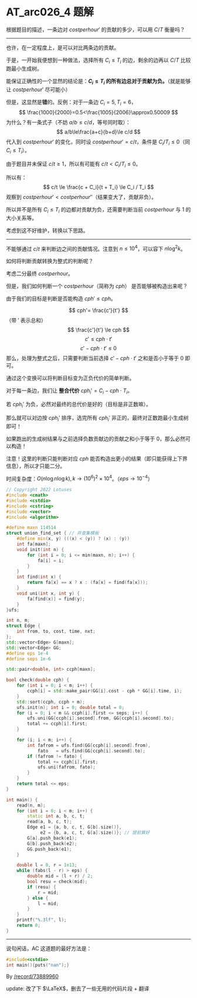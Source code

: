# AT_arc026_4 题解

根据题目的描述，一条边对 $costperhour'$ 的贡献的多少，可以用 $C/T$ 衡量吗？

---

也许，在一定程度上，是可以对比两条边的贡献。

于是，一开始我便想到一种做法，选择所有 $C_i \le T_i$ 的边，剩余的边再以 $C/T$ 比较跑最小生成树。

能保证正确性的一个显然的结论是：**$C_i \le T_i$ 的所有边总对于贡献为负。**（就是能够让 $costperhour'$ 尽可能小）

但是，这显然是**错**的。反例：对于一条边 $C_i=5, T_i=6$，
$$
\frac{1000}{2000}=0.5<\frac{1005}{2006}\approx0.50009
$$
为什么？有一条式子（不妨 $a/b\le c/d$，等号同时取）：
$$
a/b\le\frac{a+c}{b+d}\le c/d
$$
代入到 $costperhour'$ 的变化，同时设 $costperhour' = c/t$，条件是 $C_i/T_i \le 0$（同 $C_i \le T_i$）。

由于题目并未保证 $c/t \ge 1$，所以有可能有 $c/t < C_i / T_i \le 0$。

所以有：
$$
c/t \le \frac{c + C_i}{t + T_i} \le C_i / T_i
$$
观察到 $costperhour' < costperhour''$（结果变大了，贡献非负）。

所以并不是所有 $C_i \le T_i$ 的边都对贡献为负，还需要判断当前 $costperhour$ 与 $1$ 的大小关系等。

考虑到这不好维护，转换以下思路。

---

不能够通过 $c/t$ 来判断边之间的贡献情况。注意到 $n\le10^4$，可以容下 $n\log^2k$。

如何将判断贡献转换为整式的判断呢？

考虑二分最终 $costperhour$。

但是，我们如何判断一个 $costperhour$（简称为 $cph$） 是否能够被构造出来呢？

由于我们的目标是判断是否能构造 $cph' \le cph$。

$$
cph'= \frac{c'}{t'}
$$
（带 $'$ 表示总和）
$$
\frac{c'}{t'} \le cph
$$
$$
c' \le cph\cdot t'
$$
$$
c' - cph\cdot t'\le 0
$$
那么，处理为整式之后，只需要判断当前选择 $c' - cph \cdot t'$ 之和是否小于等于 $0$ 即可。

通过这个变换可以将判断目标变为正负代价的简单判断。

对于每一条边，我们让 **整合代价** $cph_i' = C_i - cph \cdot T_i$。

若 $cph_i'$ 为负，必然对最终的总代价是好的（目标是非正数嘛）。

那么就可以对边按 $cph_i'$ 排序，选完所有 $cph_i'$ 非正的，最终对正数跑最小生成树即可！

如果跑出的生成树结果与之前选择负数贡献边的贡献之和小于等于 $0$，那么必然可以构造！

注意！这里的判断只能判断对应 $cph$ 能否构造出更小的结果（即只能获得上下界信息），所以才只能二分。

时间复杂度：$O(n\log n \log k), k\to(10^{6})^2 \times 10^4$。（$eps\to10^{-4}$）

```cpp
// Copyright 2022 Lotuses
#include <cmath>
#include <cstdio>
#include <cstring>
#include <vector>
#include <algorithm>

#define maxn 114514
struct union_find_set { // 并查集模板
    #define min(x, y) (((x) < (y)) ? (x) : (y))
    int fa[maxn];
    void init(int n) {
        for (int i = 0; i <= min(maxn, n); i++) {
            fa[i] = i;
        }
    }
    int find(int x) {
        return fa[x] == x ? x : (fa[x] = find(fa[x]));
    }
    void uni(int x, int y) {
        fa[find(x)] = find(y);
    }
}ufs;

int n, m;
struct Edge {
    int from, to, cost, time, nxt;
};
std::vector<Edge> G[maxn];
std::vector<Edge> GG;
#define eps 1e-4
#define seps 1e-6

std::pair<double, int> ccph[maxn];

bool check(double cph) {
    for (int i = 0; i < m; i++) {
        ccph[i] = std::make_pair(GG[i].cost - cph * GG[i].time, i);
    }
    std::sort(ccph, ccph + m);
    ufs.init(n); int i = 0; double total = 0;
    for (i = 0; i < m && ccph[i].first <= seps; i++) {
        ufs.uni(GG[ccph[i].second].from, GG[ccph[i].second].to);
        total += ccph[i].first;
    }

    for (i; i < m; i++) {
        int fafrom = ufs.find(GG[ccph[i].second].from),
            fato   = ufs.find(GG[ccph[i].second].to);
        if (fafrom != fato) {
            total += ccph[i].first;
            ufs.uni(fafrom, fato);
        }
    }
    return total <= eps;
}

int main() {
    read(n, m);
    for (int i = 0; i < m; i++) {
        static int a, b, c, t;
        read(a, b, c, t);
        Edge e1 = {a, b, c, t, G[b].size()}, 
             e2 = {b, a, c, t, G[a].size()}; // 提前算好
        G[a].push_back(e1);
        G[b].push_back(e2);
        GG.push_back(e1);
    }

    double l = 0, r = 1e13;
    while (fabs(l - r) > eps) {
        double mid = (l + r) / 2;
        bool resu = check(mid);
        if (resu) {
            r = mid;
        } else {
            l = mid;
        }
    }
    printf("%.3lf", l);
    return 0;
}
```

---

说句闲话，AC 这道题的最好方法是：

```cpp
#include<cstdio>
int main(){puts("nan");}
```

By [/record/73889960](/record/73889960)

update: 改了下 $\LaTeX$，删去了一些无用的代码片段 + 翻译